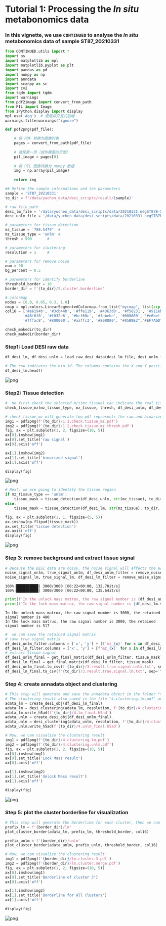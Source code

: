 # Tutorial 1: Processing the *In situ* metabonomics data

### In this vignette, we use `CONTINUED` to analyse the *In situ* metabonomics data of sample ST87_20210331

```python
from CONTINUED.utils import *
import os
import matplotlib as mpl
import matplotlib.pyplot as plt
import pandas as pd
import numpy as np
import anndata
import scanpy as sc
import cv2
from tqdm import tqdm
import warnings
from pdf2image import convert_from_path
from PIL import Image
from IPython.display import display
mpl.use('Agg')  # 使用非交互式后端
warnings.filterwarnings("ignore")

def pdf2png(pdf_file):

    # 将 PDF 转换为图像列表
    pages = convert_from_path(pdf_file)
    
    # 选择第一页（或你需要的页面）
    pil_image = pages[0]
    
    # 将 PIL 图像转换为 numpy 数组
    img = np.array(pil_image)
    
    return img
```


```pythoN
## Define the sample informations and the parameters
sample = 'ST87_20210331'
to_dir = f'/data/yuchen_data/desi_scripts/result/{sample}'

# raw file path
desi_lm_file = '/data/yuchen_data/desi_scripts/data/20210331 negST87B-5 12um-tangzh Analyte 1 5000 lockmass.txt'
desi_unlm_file = '/data/yuchen_data/desi_scripts/data/20210331 negST87B-5 12um-tangzh Analyte 1 5000.txt'

# parameters for tissue detection
mz_tissue = '788.5479'  #
mz_tissue_type = 'unlm' #
thresh = 500       #

# parameters for clustering
resolution = 1     #

# parameters for remove noise
num = 90
bg_percent = 0.5

# paremeters for identify borderline
threshold_border = 10
border_dir = f'{to_dir}/5.cluster.borderline'

# colormap
nodes = [0.0, 0.05, 0.3, 1.0]
cmap = mpl.colors.LinearSegmentedColormap.from_list("mycmap", list(zip(nodes, ["#EAE7CC","#EAE7CC","#FD1593","#FD1593"])))
col16 = ['#e6194b', '#3cb44b', '#ffe119', '#4363d8', '#f58231', '#911eb4',
        '#46f0f0', '#f032e6', '#bcf60c', '#fabebe', '#008080', '#e6beff', '#9a6324',
        '#fffac8', '#800000', '#aaffc3', '#808000', "#05B9E2","#EF7A6D","#397A7F","#ba5557","#C76DA2","#2878B5","#7d9221","#BB9727","#8983BF","#845a2a","#B03060","#54B345","#C497B2","#96CCCB","#AABAC2","#ffae3b"]

check_makedir(to_dir)
check_makedir(border_dir)
```

### Step1: Load DESI raw data


```python
df_desi_lm, df_desi_unlm = load_raw_desi_data(desi_lm_file, desi_unlm_file)
```


```python
# The row indicates the bin id. The columns contains the X and Y position, as well as the m/z
df_desi_lm.head()
```



![png](./Image/img.table1.png)


### Step2: Tissue detection




```python
#  We first check the selected m/z(mz_tissue) can indicate the real tissue.
check_tissue_mz(mz_tissue_type, mz_tissue, thresh, df_desi_unlm, df_desi_lm, cmap, to_dir)
```




```python
# check_tissue_mz will generate two pdf represents the raw and binarized signal of the selected m/z
img1 = pdf2png(f'{to_dir}/1.1.check.tissue_mz.pdf')
img2 = pdf2png(f'{to_dir}/1.2.check.tissue_mz.thresh.pdf')
fig, ax = plt.subplots(1, 2, figsize=(10, 5))
ax[0].imshow(img1)
ax[0].set_title('raw signal')
ax[0].axis('off')

ax[1].imshow(img2)
ax[1].set_title('binarized signal')
ax[1].axis('off')

display(fig)
```


![png](./Image/img1.png)
    


```python
# Next, we are going to identify the tissue region
if mz_tissue_type == 'unlm':
    tissue_mask = tissue_detection(df_desi_unlm, str(mz_tissue), to_dir, thresh=thresh, otsu=False, dilate_size=2, tissue_erode_size=5)
else:
    tissue_mask = tissue_detection(df_desi_lm, str(mz_tissue), to_dir, thresh=thresh, otsu=False, dilate_size=2, tissue_erode_size=5)
```


```python
fig, ax = plt.subplots(1, 1, figsize=(5, 5))
ax.imshow(np.flipud(tissue_mask))
ax.set_title('tissue detection')
ax.axis('off')
display(fig)
```


    
![png](./Image/img2.png)
    


### Step 3: remove background and extract tissue signal



```python
# Because the DESI data are noisy, the noise signal will affects the accuracy of subsequent analysis, so, in this step, we are going to filter some signal
noise_signal_unlm, true_signal_unlm, df_desi_unlm_filter = remove_noise_signal(df_desi_unlm, tissue_mask, num, bg_percent)
noise_signal_lm, true_signal_lm, df_desi_lm_filter = remove_noise_signal(df_desi_lm, tissue_mask, num, bg_percent)
```

    100%|██████████| 3000/3000 [00:22<00:00, 132.70it/s]
    100%|██████████| 3000/3000 [00:22<00:00, 135.64it/s]



```python
print(f'In the unlock mass matrux, the raw signal number is {df_desi_unlm.shape[1] - 2}, the retained signal number is {df_desi_unlm_filter.shape[1] - 2}')
print(f'In the lock mass matrux, the raw signal number is {df_desi_lm.shape[1] - 2}, the retained signal number is {df_desi_lm_filter.shape[1] - 2}')
```

    In the unlock mass matrux, the raw signal number is 3000, the retained signal number is 480
    In the lock mass matrux, the raw signal number is 3000, the retained signal number is 517





```python
#  we can save the retained signal matrix
# save true signal matrix
df_desi_unlm_filter.columns = ['x', 'y'] + [f'mz_{x}' for x in df_desi_unlm_filter.columns[2: ]]
df_desi_lm_filter.columns = ['x', 'y'] + [f'mz_{x}' for x in df_desi_lm_filter.columns[2: ]]
# extract tissue signal
df_desi_unlm_final = get_final_matrix(df_desi_unlm_filter, tissue_mask)
df_desi_lm_final = get_final_matrix(df_desi_lm_filter, tissue_mask)
df_desi_unlm_final.to_csv(f'{to_dir}/3.result.true.signal.unlm.txt', sep='\t')
df_desi_lm_final.to_csv(f'{to_dir}/3.result.true.signal.lm.txt', sep='\t')
```

### 	Step 4: create annadata object and clustering

```python
# This step will generate and save the annadata object in the folder "todir"
# The clustering result also saved in the file "4.clustering.lm.pdf" and "4.clustering.unlm.pdf"
adata_lm = create_desi_obj(df_desi_lm_final)
adata_lm = desi_clustering(adata_lm, resolution, f'{to_dir}/4.clustering.lm', col16)
adata_lm.write_h5ad(f'{to_dir}/4.lm_final.h5ad')
adata_unlm = create_desi_obj(df_desi_unlm_final)
adata_unlm = desi_clustering(adata_unlm, resolution, f'{to_dir}/4.clustering.unlm', col16)
adata_unlm.write_h5ad(f'{to_dir}/4.unlm_final.h5ad')
```


```python
# Now, we can visualize the clustering result
img1 = pdf2png(f'{to_dir}/4.clustering.lm.pdf')
img2 = pdf2png(f'{to_dir}/4.clustering.unlm.pdf')
fig, ax = plt.subplots(1, 2, figsize=(10, 5))
ax[0].imshow(img1)
ax[0].set_title('Lock Mass result')
ax[0].axis('off')

ax[1].imshow(img2)
ax[1].set_title('Unlock Mass result')
ax[1].axis('off')

display(fig)
```


    
![png](./Image/img3.png)
    


### Step 5: plot the cluster borderline for visualization



```python
# This step will generate the borderline for each cluster, then we can overlay the image for visualization
prefix_lm = f'{border_dir}/lm'
plot_cluster_border(adata_lm, prefix_lm, threshold_border, col16)

prefix_unlm = f'{border_dir}/unlm'
plot_cluster_border(adata_unlm, prefix_unlm, threshold_border, col16)
```


```python
# Now, we can visualize the clustering result
img1 = pdf2png(f'{border_dir}/lm.cluster.3.pdf')
img2 = pdf2png(f'{border_dir}/lm.cluster.merge.pdf')
fig, ax = plt.subplots(1, 2, figsize=(10, 5))
ax[0].imshow(img1)
ax[0].set_title('Borderline of cluster 3')
ax[0].axis('off')

ax[1].imshow(img2)
ax[1].set_title('Borderline for all clusters')
ax[1].axis('off')

display(fig)
```


    
![png](./Image/img4.png)
    
